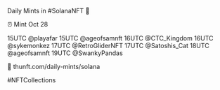Daily Mints in #SolanaNFT 🚀

⏰ Mint Oct 28

15UTC @playafar
15UTC @ageofsamnft
16UTC @CTC_Kingdom
16UTC @sykemonkez
17UTC @RetroGliderNFT
17UTC @Satoshis_Cat
18UTC @ageofsamnft
19UTC @SwankyPandas

🔗 thunft.com/daily-mints/solana

#NFTCollections